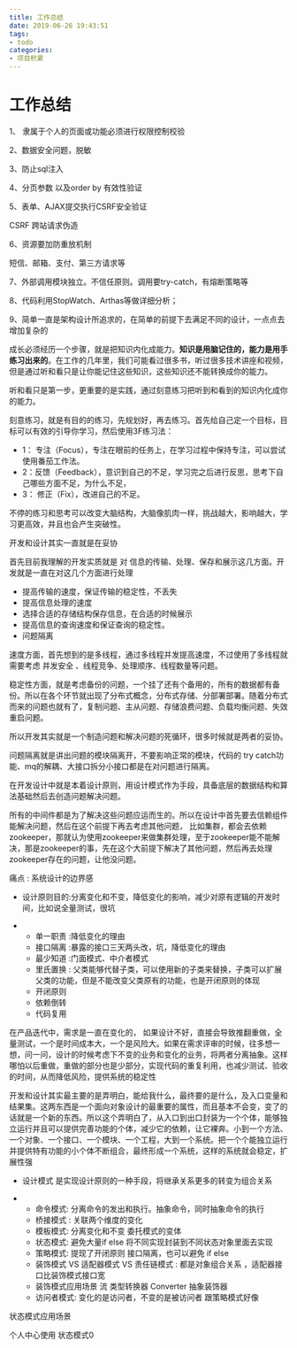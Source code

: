 ```yaml
---
title: 工作总结
date: 2019-06-26 19:43:51
tags:
- todo
categories:
- 项目积累
---
```


# 工作总结



<!--more-->

1、 隶属于个人的页面或功能必须进行权限控制校验

2、数据安全问题，脱敏

3、防止sql注入

4、分页参数 以及order by 有效性验证

5、表单、AJAX提交执行CSRF安全验证

CSRF 跨站请求伪造

6、资源要加防重放机制

  短信、邮箱、支付、第三方请求等

7、外部调用模块独立。不信任原则。调用要try-catch，有熔断策略等

8、代码利用StopWatch、Arthas等做详细分析；

9、简单一直是架构设计所追求的，在简单的前提下去满足不同的设计，一点点去增加复杂的



成长必须经历一个步骤，就是把知识内化成能力。**知识是用脑记住的，能力是用手练习出来的**。在工作的几年里，我们可能看过很多书，听过很多技术讲座和视频，但是通过听和看只是让你能记住这些知识，这些知识还不能转换成你的能力。

听和看只是第一步，更重要的是实践，通过刻意练习把听到和看到的知识内化成你的能力。

刻意练习，就是有目的的练习，先规划好，再去练习。首先给自己定一个目标，目标可以有效的引导你学习，然后使用3F练习法：

- 1： 专注（Focus），专注在眼前的任务上，在学习过程中保持专注，可以尝试使用番茄工作法。
- 2：反馈（Feedback），意识到自己的不足，学习完之后进行反思，思考下自己哪些方面不足，为什么不足，
- 3： 修正（Fix），改进自己的不足。

不停的练习和思考可以改变大脑结构，大脑像肌肉一样，挑战越大，影响越大，学习更高效，并且也会产生突破性。





开发和设计其实一直就是在妥协

首先目前我理解的开发实质就是 对 信息的传输、处理、保存和展示这几方面。开发就是一直在对这几个方面进行处理

- 提高传输的速度，保证传输的稳定性，不丢失
- 提高信息处理的速度
- 选择合适的存储结构保存信息，在合适的时候展示
- 提高信息的查询速度和保证查询的稳定性。
- 问题隔离

速度方面，首先想到的是多线程，通过多线程并发提高速度，不过使用了多线程就需要考虑 并发安全 、线程竞争、处理顺序、线程数量等问题。

稳定性方面，就是考虑备份的问题，一个挂了还有个备用的，所有的数据都有备份。所以在各个环节就出现了分布式概念，分布式存储、分部署部署。随着分布式而来的问题也就有了，复制问题、主从问题、存储浪费问题、负载均衡问题、失效重启问题。

所以开发其实就是一个制造问题和解决问题的死循环，很多时候就是两者的妥协。



问题隔离就是讲出问题的模块隔离开，不要影响正常的模块，代码的 try catch功能、mq的解耦、大接口拆分小接口都是在对问题进行隔离。



在开发设计中就是本着设计原则，用设计模式作为手段，具备底层的数据结构和算法基础然后去创造问题解决问题。

所有的中间件都是为了解决这些问题应运而生的。所以在设计中首先要去信赖组件能解决问题，然后在这个前提下再去考虑其他问题， 比如集群，都会去依赖zookeeper，那就认为使用zookeeper来做集群处理，至于zookeeper能不能解决，那是zookeeper的事，先在这个大前提下解决了其他问题，然后再去处理zookeeper存在的问题，让他没问题。

痛点 : 系统设计的边界感







- 设计原则目的:分离变化和不变，降低变化的影响，减少对原有逻辑的开发时间，比如说全量测试，很坑

- - 单一职责 :降低变化的理由
  - 接口隔离 :暴露的接口三天两头改，坑，降低变化的理由	
  - 最少知道 :门面模式、中介者模式
  - 里氏置换 : 父类能够代替子类，可以使用新的子类来替换，子类可以扩展父类的功能，但是不能改变父类原有的功能，也是开闭原则的体现
  - 开闭原则
  - 依赖倒转
  - 代码复用

在产品迭代中，需求是一直在变化的， 如果设计不好，直接会导致推翻重做，全量测试，一个是时间成本大，一个是风险大。如果在需求评审的时候，往多想一想，问一问，设计的时候考虑下不变的业务和变化的业务，将两者分离抽象。这样哪怕以后重做，重做的部分也是少部分，实现代码的重复利用，也减少测试、验收的时间，从而降低风险，提供系统的稳定性

开发和设计其实最主要的是弄明白，能给我什么，最终要的是什么，及入口变量和结果集。这两东西是一个面向对象设计的最重要的属性，而且基本不会变，变了的话就是一个新的东西。所以这个弄明白了，从入口到出口封装为一个个体，能够独立运行并且可以提供完善功能的个体，减少它的依赖，让它裸奔。小到一个方法、一个对象、一个接口、一个模块、一个工程，大到一个系统。把一个个能独立运行并提供特有功能的小个体不断组合，最终形成一个系统，这样的系统就会稳定，扩展性强

- 设计模式 是实现设计原则的一种手段，将继承关系更多的转变为组合关系

- - 命令模式: 分离命令的发出和执行。抽象命令，同时抽象命令的执行
  - 桥接模式 : 关联两个维度的变化
  - 模板模式: 分离变化和不变  委托模式的变体
  - 状态模式: 避免大量if else  将不同实现封装到不同状态对象里面去实现
  - 策略模式: 提现了开闭原则 接口隔离，也可以避免 if else
  - 装饰模式 VS 适配器模式 VS 责任链模式 : 都是对象组合关系  ，适配器接口比装饰模式接口宽
  - 装饰模式应用场景 流  类型转换器 Converter  抽象装饰器
  - 访问者模式: 变化的是访问者，不变的是被访问者 跟策略模式好像



状态模式应用场景

个人中心使用 状态模式0